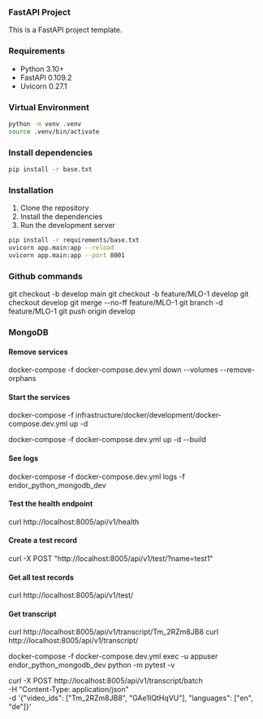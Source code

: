 ### FastAPI Project

This is a FastAPI project template. 

### Requirements

- Python 3.10+
- FastAPI 0.109.2
- Uvicorn 0.27.1


### Virtual Environment

```bash
python -m venv .venv
source .venv/bin/activate
```

### Install dependencies

```bash
pip install -r base.txt
```

### Installation

1. Clone the repository
2. Install the dependencies
3. Run the development server

```bash
pip install -r requirements/base.txt
uvicorn app.main:app --reload
uvicorn app.main:app --port 8001
```

### Github commands

git checkout -b develop main
git checkout -b feature/MLO-1 develop
git checkout develop
git merge --no-ff feature/MLO-1
git branch -d feature/MLO-1
git push origin develop


### MongoDB

#### Remove services
docker-compose -f docker-compose.dev.yml down --volumes --remove-orphans

#### Start the services
docker-compose -f infrastructure/docker/development/docker-compose.dev.yml up -d

docker-compose -f docker-compose.dev.yml up -d --build

#### See logs
docker-compose -f docker-compose.dev.yml logs -f endor_python_mongodb_dev



#### Test the health endpoint
curl http://localhost:8005/api/v1/health

#### Create a test record
curl -X POST "http://localhost:8005/api/v1/test/?name=test1"

#### Get all test records
curl http://localhost:8005/api/v1/test/


#### Get transcript
curl http://localhost:8005/api/v1/transcript/Tm_2RZm8JB8
curl http://localhost:8005/api/v1/transcript/

docker-compose -f docker-compose.dev.yml exec -u appuser endor_python_mongodb_dev python -m pytest -v


curl -X POST http://localhost:8005/api/v1/transcript/batch \
-H "Content-Type: application/json" \
-d '{"video_ids": ["Tm_2RZm8JB8", "GAe1IQtHqVU"], "languages": ["en", "de"]}'



